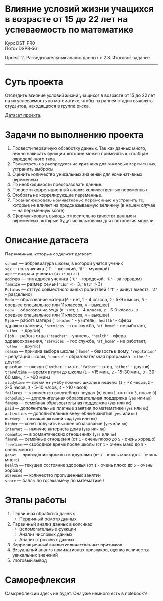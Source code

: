 ﻿# Влияние условий жизни учащихся в возрасте от 15 до 22 лет на успеваемость по математике

Курс DST-PRO \
Поток DSPR-56

Проект 2. Разведывательный анализ данных > 2.8. Итоговое задание

---
 

# Суть проекта
Отследить влияние условий жизни учащихся в возрасте от 15 до 22 лет на их успеваемость по математике, чтобы на ранней стадии выявлять студентов, находящихся в группе риска.

[Датасет проекта](./stud_math.csv).


# Задачи по выполнению проекта
1. Провести первичную обработку данных. Так как данных много, нужно написать функции, которые можно применять к столбцам определённого типа.
2. Посмотреть на распределение признака для числовых переменных, устранить выбросы.
3. Оценить количество уникальных значений для номинативных переменных.
4. По необходимости преобразовать данные.
5. Провести корреляционный анализ количественных переменных.
6. Отобрать не коррелирующие переменные.
7. Проанализировать номинативные переменные и устранить те, которые не влияют на предсказываемую величину (в нашем случае — на переменную score).
8. Сформулировать выводы относительно качества данных и переменных, которые будут использованы для построения модели.


# Описание датасета
Переменные, которые содержит датасет:

`school` — аббревиатура школы, в которой учится ученик \
`sex` — пол ученика (`'F'` - женский, `'M'` - мужской) \
`age` — возраст ученика (от `15` до `22`) \
`address` — тип адреса ученика (`'U'` - городской, `'R'` - за городом) \
`famsize` — размер семьи(`'LE3'` <= 3, `'GT3'` > 3) \
`Pstatus` — статус совместного жилья родителей (`'T'` - живут вместе, `'A'` - раздельно) \
`Medu` — образование матери (`0` - нет, `1` - 4 класса, `2` - 5-9 классы, `3` - среднее специальное или 11 классов, `4` - высшее) \
`Fedu` — образование отца (`0` - нет, `1` - 4 класса, `2` - 5-9 классы, `3` - среднее специальное или 11 классов, `4` - высшее) \
`Mjob` — работа матери (`'teacher'` - учитель, `'health'` - сфера здравоохранения, `'services'` - гос служба, `'at_home'` - не работает, `'other'` - другое) \
`Fjob` — работа отца (`'teacher'` - учитель, `'health'` - сфера здравоохранения, `'services'` - гос служба, `'at_home'` - не работает, `'other'` - другое) \
`reason` — причина выбора школы (`'home'` - близость к дому, `'reputation'` - репутация школы, `'course'` - образовательная программа, `'other'` - другое) \
`guardian` — опекун (`'mother'` - мать, `'father'` - отец, `'other'` - другое) \
`traveltime` — время в пути до школы (`1` - <15 мин., `2` - 15-30 мин., `3` - 30-60 мин., `4` - >60 мин.) \
`studytime` — время на учёбу помимо школы в неделю (`1` - <2 часов, `2` - 2-5 часов, `3` - 5-10 часов, `4` - >10 часов) \
`failures` — количество внеучебных неудач (n, если `1` <= n <= `3`, иначе `0`) \
`schoolsup` — дополнительная образовательная поддержка (`yes` или `no`) \
`famsup` — семейная образовательная поддержка (`yes` или `no`) \
`paid` — дополнительные платные занятия по математике (`yes` или `no`) \
`activities` — дополнительные внеучебные занятия (`yes` или `no`) \
`nursery` — посещал детский сад (`yes` или `no`) \
`higher` — хочет получить высшее образование (`yes` или `no`) \
`internet` — наличие интернета дома (`yes` или `no`) \
`romantic` — в романтических отношениях (`yes` или `no`) \
`famrel` — семейные отношения (от `1` - очень плохо до `5` - очень хорошо) \
`freetime` — свободное время после школы (от `1` - очень мало до `5` - очень много) \
`goout` — проведение времени с друзьями (от `1` - очень мало до `5` - очень много) \
`health` — текущее состояние здоровья (от `1` - очень плохо до `5` - очень хорошо) \
`absences` — количество пропущенных занятий \
`score` — баллы по госэкзамену по математике \


# Этапы работы
1. Первичная обработка данных
	- Первичный осмотр данных
2. Первичный анализ данных в колонках
	- Вспомогательные функции
	- Анализ числовых данных
	- Анализ строковых данных
3. Корреляционный анализ количественных признаков
4. Визуальный анализ номинативных признаков, оценка количества уникальных значений
5. Итоговый вывод

# Саморефлексия
Саморефлексии здесь не будет. Она уже немного есть в notebook'е.
